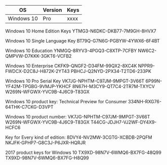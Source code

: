 

<table>
  <thead>
  <tr><th>OS</th><th>Version</th><th>Keys</th></tr>
  </thead>
  <tbody>
    <tr><td>Windows 10</td><td>Pro</td><td>xxxx</td></tr>
  </tbody>
</table>


Windows 10 Home Edition Keys
YTMG3-N6DKC-DKB77-7M9GH-8HVX7

Windows 10 Single Language Key
BT79Q-G7N6G-PGBYW-4YWX6-6F4BT

Windows 10 Education
YNMGQ-8RYV3-4PGQ3-C8XTP-7CFBY
NW6C2-QMPVW-D7KKK-3GKT6-VCFB2

Windows 10 Enterprise 
CKFK9-QNGF2-D34FM-99QX2-8XC4K
NPPR9-FWDCX-D2C8J-H872K-2YT43
PBHCJ-Q2NYD-2PX34-T2TD6-233PK

Windows 10 Pro Serial Key
VK7JG-NPHTM-C97JM-9MPGT-3V66T
6P99N-YF42M-TPGBG-9VMJP-YKHCF
8N67H-M3CY9-QT7C4-2TR7M-TXYCV
W269N-WFGWX-YVC9B-4J6C9-T83GX

Windows 10 product key: Technical Preview for Consumer
334NH-RXG76-64THK-C7CKG-D3VPT

Windows 10 product number:
VK7JG-NPHTM-C97JM-9MPGT-3V66T
W269N-WFGWX-YVC9B-4J6C9-T83GX
T44CG-JDJH7-VJ2WF-DY4X9-HCFC6

Key for Every kind of edition:
8DVY4-NV2MW-3CGTG-XCBDB-2PQFM
NKJFK-GPHP7-G8C3J-P6JXR-HQRJR

2017 product keys for Windows 10
TX9XD-98N7V-6WMQ6-BX7FG-48Q99
TX9XD-98N7V-6WMQ6-BX7FG-H8Q99
